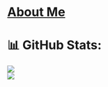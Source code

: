 # [About Me](https://f53.dev)
# 📊 GitHub Stats:
![](https://github-readme-stats.vercel.app/api?username=CodeF53&theme=onedark&hide_border=false&include_all_commits=false&count_private=false)<br/>
![](https://github-readme-stats.vercel.app/api/top-langs/?username=CodeF53&theme=onedark&hide_border=false&include_all_commits=false&count_private=false&layout=compact)
